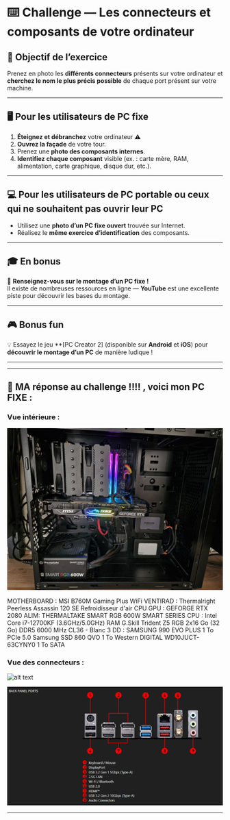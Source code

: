 # ⌨️ Challenge — Les connecteurs et composants de votre ordinateur

## 🎯 Objectif de l’exercice

Prenez en photo les **différents connecteurs** présents sur votre ordinateur et **cherchez le nom le plus précis possible** de chaque port présent sur votre machine.

---

## 🖥️ Pour les utilisateurs de PC fixe

1. **Éteignez et débranchez** votre ordinateur ⚠️  
2. **Ouvrez la façade** de votre tour.  
3. Prenez une **photo des composants internes**.  
4. **Identifiez chaque composant** visible (ex. : carte mère, RAM, alimentation, carte graphique, disque dur, etc.).

---

## 💻 Pour les utilisateurs de PC portable ou ceux qui ne souhaitent pas ouvrir leur PC

- Utilisez une **photo d’un PC fixe ouvert** trouvée sur Internet.  
- Réalisez le **même exercice d’identification** des composants.

---

## 🎓 En bonus

🧠 **Renseignez-vous sur le montage d’un PC fixe !**  
Il existe de nombreuses ressources en ligne — **YouTube** est une excellente piste pour découvrir les bases du montage.

---

## 🎮 Bonus fun

💡 Essayez le jeu **[PC Creator 2] (disponible sur **Android** et **iOS**) pour **découvrir le montage d’un PC** de manière ludique !

---

---

## 📸 MA réponse au challenge !!!! , voici **mon PC FIXE** : 


### Vue intérieure : 

![alt text](<PC fixe-1.jpg>)

MOTHERBOARD : MSI B760M Gaming Plus WiFi
VENTIRAD : Thermalright Peerless Assassin 120 SE Refroidisseur d'air CPU
GPU  : GEFORGE RTX 2080
ALIM: THERMALTAKE SMART RGB 600W SMART SERIES
CPU : Intel Core i7-12700KF (3.6GHz/5.0GHz) 
RAM G.Skill Trident Z5 RGB 2x16 Go (32 Go) DDR5 6000 MHz CL36 - Blanc
3 DD : 
SAMSUNG 990 EVO PLUS 1 To PCIe 5.0
Samsung SSD 860 QVO 1 To
Western DIGITAL WD10JUCT-63CYNY0 1 To SATA 

### Vue des connecteurs : 
![alt text](<connecteur arrière PC-1.jpg>)

![alt text](image.png)

---
